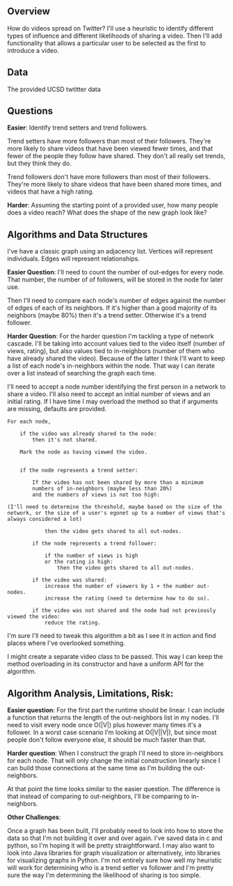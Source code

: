 ## Overview

How do videos spread on Twitter? I'll use a heuristic to identify different types of influence and different likelihoods of sharing a video. Then I'll add functionality that allows a particular user to be selected as the first to introduce a video.



## Data

The provided UCSD twtitter data



## Questions

**Easier**: Identify trend setters and trend followers.

Trend setters have more followers than most of their followers. They're more likely to share videos that have been viewed fewer times, and that fewer of the people they follow have shared. They don't all really set trends, but they think they do.

Trend followers don't have more followers than most of their followers. They're more likely to share videos that have been shared more times, and videos that have a high rating.



**Harder**: Assuming the starting point of a provided user, how many people does a video reach? What does the shape of the new graph look like?



## Algorithms and Data Structures

I've have a classic graph using an adjacency list. Vertices will represent individuals. Edges will represent relationships.

**Easier Question**: I'll need to count the number of out-edges for every node. That number, the number of of followers, will be stored in the node for later use.

Then I'll need to compare each node's number of edges against the number of edges of each of its neighbors. If it's higher than a good majority of its neighbors (maybe 80%) then it's a trend setter. Otherwise it's a trend follower.

**Harder Question**: For the harder question I'm tackling a type of network cascade. I'll be taking into account values tied to the video itself (number of views, rating), but also values tied to in-neighbors (number of them who have already shared the video). Because of the latter I think I'll want to keep a list of each node's in-neighbors within the node. That way I can iterate over a list instead of searching the graph each time.

I'll need to accept a node number identifying the first person in a network to share a video. I'll also need to accept an initial number of views and an initial rating. If I have time I may overload the method so that if arguments are missing, defaults are provided.


```
For each node,

    if the video was already shared to the node:
        then it's not shared.

    Mark the node as having viewed the video.


    if the node represents a trend setter:

        If the video has not been shared by more than a minimum
        numbers of in-neighbors (maybe less than 20%)
        and the numbers of views is not too high:

(I'll need to determine the threshold, maybe based on the size of the network, or the size of a user's egonet up to a number of views that's always considered a lot)

            then the video gets shared to all out-nodes.

        if the node represents a trend follower:

            if the number of views is high
            or the rating is high:
                then the video gets shared to all out-nodes.

        if the video was shared:
            increase the number of viewers by 1 + the number out-nodes.
            increase the rating (need to determine how to do so).

        if the video was not shared and the node had not previously viewed the video:
            reduce the rating.
```

I'm sure I'll need to tweak this algorithm a bit as I see it in action and find places where I've overlooked something.

I might create a separate video class to be passed. This way I can keep the method overloading in its constructor and have a uniform API for the algorithm.



## Algorithm Analysis, Limitations, Risk:

**Easier question**: For the first part the runtime should be linear. I can include a function that returns the length of the out-neighbors list in my nodes. I'll need to visit every node once O(|V|) plus however many times it's a follower. In a worst case scenario I'm looking at O(|V||V|), but since most people don't follow everyone else, it should be much faster than that.

**Harder question**: When I construct the graph I'll need to store in-neighbors for each node. That will only change the initial construction linearly since I can build those connections at the same time as I'm building the out-neighbors.

At that point the time looks similar to the easier question. The difference is that instead of comparing to out-neighbors, I'll be comparing to in-neighbors.

**Other Challenges**:

Once a graph has been built, I'll probably need to look into how to store the data so that I'm not building it over and over again. I've saved data in c and python, so I'm hoping it will be pretty straightforward. I may also want to look into Java libraries for graph visualization or alternatively, into libraries for visualizing graphs in Python. I'm not entirely sure how well my heuristic will work for determining who is a trend setter vs follower and I'm pretty sure the way I'm determining the likelihood of sharing is too simple.
